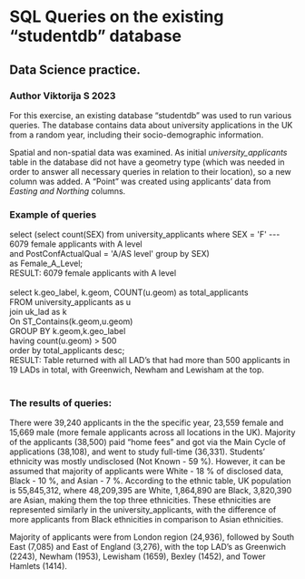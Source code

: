 # SQL Queries on the existing “studentdb” database
## Data Science practice.
### Author Viktorija S 2023

For this exercise, an existing database “studentdb” was used to run various queries. The database contains data about university applications in the UK from a random year, including their socio-demographic information.<br>

Spatial and non-spatial data was examined. As initial _university_applicants_ table in the database did not have a geometry type (which was needed in order to answer all necessary queries in relation to their location), so a new column was added. A “Point” was created using applicants’ data from _Easting and Northing_ columns. <br>

### Example of queries
select (select count(SEX) from university_applicants where SEX = 'F' --- 6079 female applicants with A level <br>
and PostConfActualQual =  'A/AS level' group by SEX) <br>
as Female_A_Level; <br>
RESULT: 6079 female applicants with A level <br> <br>
select k.geo_label, k.geom, COUNT(u.geom) as total_applicants <br>
FROM university_applicants as u <br>
join uk_lad as k <br>
On ST_Contains(k.geom,u.geom) <br>
GROUP BY k.geom,k.geo_label <br>
having count(u.geom) > 500 <br>
order by total_applicants desc; <br>
RESULT: Table returned with all LAD’s that had more than 500 applicants in 19 LADs in total, with Greenwich, Newham and Lewisham at the top.  <br> <br>

### The results of queries:
There were 39,240 applicants in the the specific year, 23,559 female and 15,669 male (more female applicants across all locations in the UK). Majority of the applicants (38,500) paid “home fees” and got via the Main Cycle of applications (38,108), and went to study full-time (36,331).
Students’ ethnicity was mostly undisclosed (Not Known - 59 %). However, it can be assumed that majority of applicants were White - 18 % of disclosed data, Black - 10 %, and Asian - 7 %.  According to the ethnic table, UK population is 55,845,312, where 48,209,395 are White, 1,864,890 are Black, 3,820,390 are Asian, making them the top three ethnicities. These ethnicities are represented similarly in the university_applicants, with the difference of more applicants from Black ethnicities in comparison to Asian ethnicities.<br>

Majority of applicants were from London region (24,936), followed by South East (7,085) and East of England (3,276), with the top LAD’s as Greenwich (2243), Newham (1953), Lewisham (1659), Bexley (1452), and Tower Hamlets (1414).<br>

